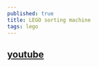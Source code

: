 ```yaml
---
published: true
title: LEGO sorting machine
tags: lego
---
```

## [youtube](https://www.youtube.com/watch?v=04JkdHEX3Yk)